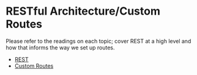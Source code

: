 # RESTful Architecture/Custom Routes

Please refer to the readings on each topic; cover REST at a high level and how that informs the way we set up routes.

* [REST](./rest.md)
* [Custom Routes](./custom_routes.md)